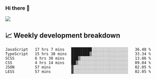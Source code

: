 ### Hi there 👋
<img align="center" src="https://github-readme-stats.vercel.app/api?username=Tumao727&show_icons=true&hide_title=true&theme=dracula" />


## 📈 Weekly development breakdown
<!--START_SECTION:waka-->

```text
JavaScript   17 hrs 7 mins   █████████░░░░░░░░░░░░░░░░   36.48 %
TypeScript   15 hrs 38 mins  ████████▒░░░░░░░░░░░░░░░░   33.34 %
SCSS         6 hrs 30 mins   ███▒░░░░░░░░░░░░░░░░░░░░░   13.86 %
CSS          4 hrs 14 mins   ██▒░░░░░░░░░░░░░░░░░░░░░░   09.04 %
JSON         57 mins         ▓░░░░░░░░░░░░░░░░░░░░░░░░   02.05 %
LESS         57 mins         ▓░░░░░░░░░░░░░░░░░░░░░░░░   02.05 %
```

<!--END_SECTION:waka-->
